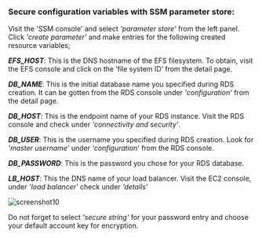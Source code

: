 ### ﻿Secure configuration variables with SSM parameter store:

Visit the 'SSM console' and select *'parameter store'* from the left panel. Click *'create parameter'* and make entries for the following created resource variables;


***EFS\_HOST***: This is the DNS hostname of the EFS filesystem. To obtain, visit the EFS console and click on the ‘file system ID’ from the detail page.

***DB\_NAME***: This is the initial database name you specified during RDS creation. It can be gotten from the RDS console under *'configuration'* from the detail page.

***DB\_HOST***: This is the endpoint name of your RDS instance. Visit the RDS console and check under *'connectivity and security'*.

***DB\_USER***: This is the username you specified during RDS creation. Look for *'master username'* under *'configuration*' from the RDS console.

***DB\_PASSWORD***: This is the password you chose for your RDS database.

***LB\_HOST***: This the DNS name of your load balancer. Visit the EC2 console, under *'load balancer'* check under *‘details’*

![screenshot10](./task5_images/secure_config_with-ssm-image51.png)

Do not forget to select *'secure string'* for your password entry and choose your default account key for encryption.

